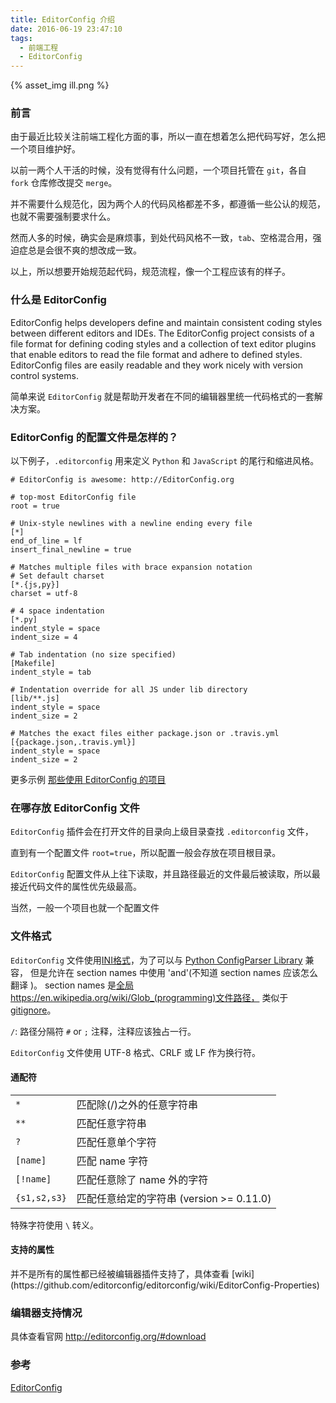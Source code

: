 ```yaml
---
title: EditorConfig 介绍
date: 2016-06-19 23:47:10
tags:
  - 前端工程
  - EditorConfig
---
```


{% asset_img ill.png %}

### 前言

由于最近比较关注前端工程化方面的事，所以一直在想着怎么把代码写好，怎么把一个项目维护好。

以前一两个人干活的时候，没有觉得有什么问题，一个项目托管在 `git`，各自 `fork` 仓库修改提交 `merge`。

并不需要什么规范化，因为两个人的代码风格都差不多，都遵循一些公认的规范，也就不需要强制要求什么。

然而人多的时候，确实会是麻烦事，到处代码风格不一致，`tab`、空格混合用，强迫症总是会很不爽的想改成一致。

以上，所以想要开始规范起代码，规范流程，像一个工程应该有的样子。

<!-- more -->

### 什么是 EditorConfig

> 
EditorConfig helps developers define and maintain consistent coding styles between different editors and IDEs. 
The EditorConfig project consists of a file format for defining coding styles and a collection of text editor plugins that enable editors to read the file format and adhere to defined styles. 
EditorConfig files are easily readable and they work nicely with version control systems.

简单来说 `EditorConfig` 就是帮助开发者在不同的编辑器里统一代码格式的一套解决方案。


### EditorConfig 的配置文件是怎样的？

以下例子，`.editorconfig` 用来定义 `Python` 和 `JavaScript` 的尾行和缩进风格。

```
# EditorConfig is awesome: http://EditorConfig.org

# top-most EditorConfig file
root = true

# Unix-style newlines with a newline ending every file
[*]
end_of_line = lf
insert_final_newline = true

# Matches multiple files with brace expansion notation
# Set default charset
[*.{js,py}]
charset = utf-8

# 4 space indentation
[*.py]
indent_style = space
indent_size = 4

# Tab indentation (no size specified)
[Makefile]
indent_style = tab

# Indentation override for all JS under lib directory
[lib/**.js]
indent_style = space
indent_size = 2

# Matches the exact files either package.json or .travis.yml
[{package.json,.travis.yml}]
indent_style = space
indent_size = 2
```

更多示例 [那些使用 EditorConfig 的项目](https://github.com/editorconfig/editorconfig/wiki/Projects-Using-EditorConfig)

### 在哪存放 EditorConfig 文件

`EditorConfig` 插件会在打开文件的目录向上级目录查找 `.editorconfig` 文件，

直到有一个配置文件 `root=true`，所以配置一般会存放在项目根目录。

`EditorConfig` 配置文件从上往下读取，并且路径最近的文件最后被读取，所以最接近代码文件的属性优先级最高。

当然，一般一个项目也就一个配置文件

### 文件格式

`EditorConfig` 文件使用[INI格式](https://zh.wikipedia.org/wiki/INI%E6%96%87%E4%BB%B6)，为了可以与 [Python ConfigParser Library](https://docs.python.org/2/library/configparser.html) 兼容，
但是允许在 section names 中使用 'and'(不知道 section names 应该怎么翻译 )。
section names 是[全局]()https://en.wikipedia.org/wiki/Glob_(programming)文件路径，
类似于 [gitignore](http://manpages.ubuntu.com/manpages/intrepid/man5/gitignore.5.html#contenttoc2)。

> 
`/`: 路径分隔符
`#` or `;` 注释，注释应该独占一行。

`EditorConfig` 文件使用 UTF-8 格式、CRLF 或 LF 作为换行符。

#### 通配符

|  |  |
| --- | --- |
| `*` | 匹配除(/)之外的任意字符串 |
| `**` | 匹配任意字符串 |
| `?` | 匹配任意单个字符 |
| `[name]` | 匹配 name 字符 |
| `[!name]` | 匹配任意除了 name 外的字符 | 
| `{s1,s2,s3}` | 匹配任意给定的字符串 (version >= 0.11.0) |

特殊字符使用 `\` 转义。

#### 支持的属性

<p class="tip">并不是所有的属性都已经被编辑器插件支持了，具体查看 [wiki](https://github.com/editorconfig/editorconfig/wiki/EditorConfig-Properties) </p>


### 编辑器支持情况

具体查看官网 http://editorconfig.org/#download

### 参考

[EditorConfig](http://editorconfig.org/)
